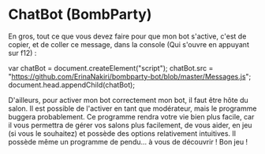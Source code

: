 # ChatBot (BombParty)
En gros, tout ce que vous devez faire pour que mon bot s'active, c'est de copier, et de coller ce message, dans la console (Qui s'ouvre en appuyant sur f12) : 

var chatBot = document.createElement("script");
chatBot.src = "https://github.com/ErinaNakiri/bombparty-bot/blob/master/Messages.js";
document.head.appendChild(chatBot);

D'ailleurs, pour activer mon bot correctement mon bot, il faut être hôte du salon. Il est possible de l'activer en tant que modérateur, mais le programme buggera probablement. Ce programme rendra votre vie bien plus facile, car il vous permettra de gérer vos salons plus facilement, de vous aider, en jeu (si vous le souhaitez) et possède des options relativement intuitives. Il possède même un programme de pendu... à vous de découvrir ! Bon jeu !
